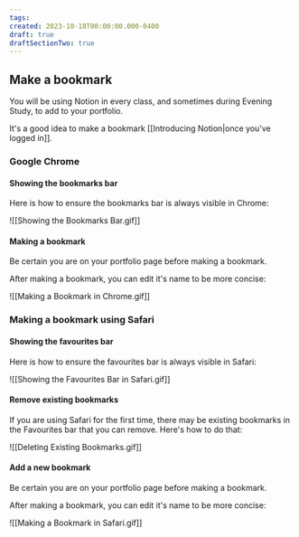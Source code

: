 ```yaml
---
tags:
created: 2023-10-18T00:00:00.000-0400
draft: true
draftSectionTwo: true
---
```

## Make a bookmark

You will be using Notion in every class, and sometimes during Evening Study, to add to your portfolio.

It's a good idea to make a bookmark [[Introducing Notion|once you've logged in]].

### Google Chrome
#### Showing the bookmarks bar

Here is how to ensure the bookmarks bar is always visible in Chrome:

![[Showing the Bookmarks Bar.gif]]

#### Making a bookmark

Be certain you are on your portfolio page before making a bookmark.

After making a bookmark, you can edit it's name to be more concise:

![[Making a Bookmark in Chrome.gif]]
### Making a bookmark using Safari
#### Showing the favourites bar

Here is how to ensure the favourites bar is always visible in Safari:

![[Showing the Favourites Bar in Safari.gif]]

#### Remove existing bookmarks

If you are using Safari for the first time, there may be existing bookmarks in the Favourites bar that you can remove. Here's how to do that:

![[Deleting Existing Bookmarks.gif]]

#### Add a new bookmark

Be certain you are on your portfolio page before making a bookmark.

After making a bookmark, you can edit it's name to be more concise:

![[Making a Bookmark in Safari.gif]]